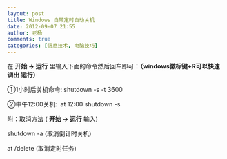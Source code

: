 ```yaml
---
layout: post
title: Windows 自带定时自动关机
date: 2012-09-07 21:55
author: 老杨
comments: true
categories: [信息技术, 电脑技巧]
---
```

在 <strong>开始 → 运行</strong> 里输入下面的命令然后回车即可：<strong>（windows徽标键+R可以快速调出 运行）</strong>

①1小时后关机命令: shutdown -s -t 3600

②中午12:00关机:  at 12:00 shutdown -s

<!--more-->

附：取消方法 ( <strong>开始 → 运行</strong> 输入)

shutdown -a (取消倒计时关机)

at /delete (取消定时任务)
